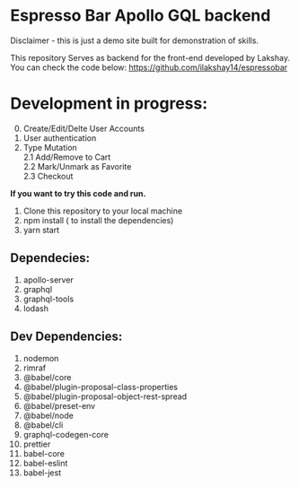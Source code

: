 # Espresso Bar Apollo GQL backend

Disclaimer - this is just a demo site built for demonstration of skills.

This repository Serves as backend for the front-end developed by Lakshay.
You can check the code below:
https://github.com/ilakshay14/espressobar

# Development in progress:

0. Create/Edit/Delte User Accounts
1. User authentication
1. Type Mutation <br />
   2.1 Add/Remove to Cart<br />
   2.2 Mark/Unmark as Favorite<br />
   2.3 Checkout<br />

<strong>If you want to try this code and run.</strong>

1. Clone this repository to your local machine
2. npm install ( to install the dependencies)
3. yarn start

<h2>Dependecies:</h2>

<ol>
    <li> apollo-server</li>
    <li> graphql</li>
    <li> graphql-tools</li>
    <li> lodash</li>
</ol>
<h2>Dev Dependencies:</h2>
<ol>
    <li> nodemon</li>
    <li> rimraf</li>
    <li> @babel/core</li>
    <li> @babel/plugin-proposal-class-properties</li>
    <li> @babel/plugin-proposal-object-rest-spread</li>
    <li> @babel/preset-env</li>
    <li> @babel/node</li>
    <li> @babel/cli</li>
    <li> graphql-codegen-core</li>
    <li> prettier</li>
    <li> babel-core</li>
    <li> babel-eslint</li>
    <li> babel-jest</li>
</ol>
